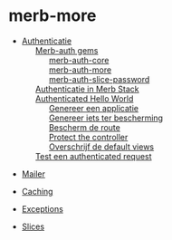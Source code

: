 # merb-more

 <ul class='toc'><li><a href='/en/merb-more/authentication'>Authenticatie</a><ul style='list-style: none;'><li><a href='/en/merb-more/authentication#merbauth_gems'>Merb-auth gems</a><ul style='list-style: none;'><li><a href='/en/merb-more/authentication#merbauthcore'>merb-auth-core</a></li><li><a href='/en/merb-more/authentication#merbauthmore'>merb-auth-more</a></li><li><a href='/en/merb-more/authentication#merbauthslicepassword'>merb-auth-slice-password</a></li></ul></li><li><a href='/en/merb-more/authentication#authentication_in_merb_stack'>Authenticatie in Merb Stack</a></li><li><a href='/en/merb-more/authentication#authenticated_hello_world'>Authenticated Hello World</a><ul style='list-style: none;'><li><a href='/en/merb-more/authentication#generate_an_application'>Genereer een applicatie</a></li><li><a href='/en/merb-more/authentication#generate_something_to_protect'>Genereer iets ter bescherming</a></li><li><a href='/en/merb-more/authentication#protect_the_route'>Bescherm de route</a></li><li><a href='/en/merb-more/authentication#protect_the_controller'>Protect the controller</a></li><li><a href='/en/merb-more/authentication#overwrite_the_default_views'>Overschrijf de default views</a></li></ul></li><li><a href='/en/merb-more/authentication#testing_an_authenticated_request'>Test een authenticated request</a></li></ul></li></ul>

<ul class='toc'><li><a href='/en/merb-more/mailer'>Mailer</a></li></ul>

<ul class='toc'><li><a href='/en/merb-more/caching'>Caching</a></li></ul>

<ul class='toc'><li><a href='/en/merb-more/exceptions'>Exceptions</a></li></ul>

<ul class='toc'><li><a href='/en/merb-more/slices'>Slices</a></li></ul>